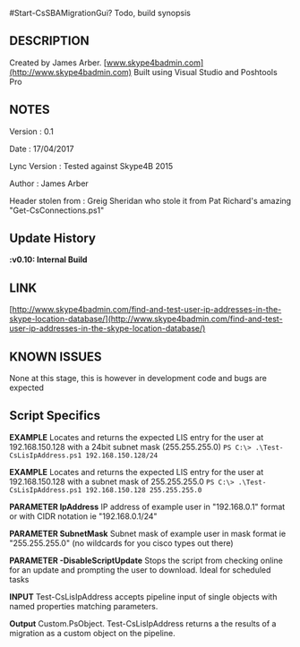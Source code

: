 #Start-CsSBAMigrationGui?
Todo, build synopsis

## DESCRIPTION  
Created by James Arber. [www.skype4badmin.com](http://www.skype4badmin.com)
Built using Visual Studio and Poshtools Pro

    
	
## NOTES 

Version			: 0.1

Date			: 17/04/2017

Lync Version		: Tested against Skype4B 2015

Author    		: James Arber

Header stolen from  	: Greig Sheridan who stole it from Pat Richard's amazing "Get-CsConnections.ps1"

## Update History


**:v0.10: Internal Build**
	
## LINK  
[http://www.skype4badmin.com/find-and-test-user-ip-addresses-in-the-skype-location-database/](http://www.skype4badmin.com/find-and-test-user-ip-addresses-in-the-skype-location-database/)

## KNOWN ISSUES
   None at this stage, this is however in development code and bugs are expected

## Script Specifics
**EXAMPLE** Locates and returns the expected LIS entry for the user at 192.168.150.128 with a 24bit subnet mask (255.255.255.0)
`PS C:\> .\Test-CsLisIpAddress.ps1 192.168.150.128/24`

**EXAMPLE** Locates and returns the expected LIS entry for the user at 192.168.150.128 with a subnet mask of 255.255.255.0
`PS C:\> .\Test-CsLisIpAddress.ps1 192.168.150.128 255.255.255.0`

**PARAMETER IpAddress**
IP address of example user in "192.168.0.1" format or with CIDR notation ie "192.168.0.1/24"

**PARAMETER SubnetMask**
Subnet mask of example user in mask format ie "255.255.255.0" (no wildcards for you cisco types out there)

**PARAMETER -DisableScriptUpdate**
Stops the script from checking online for an update and prompting the user to download. Ideal for scheduled tasks

**INPUT**
Test-CsLisIpAddress accepts pipeline input of single objects with named properties matching parameters.

**Output**
Custom.PsObject. Test-CsLisIpAddress returns a the results of a migration as a custom object on the pipeline.

